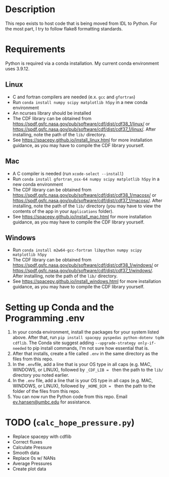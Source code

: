 # Description
This repo exists to host code that is being moved from IDL to Python. For the most part, I try to follow flake8 formatting standards.


# Requirements
Python is required via a conda installation. My current conda environment uses 3.9.12.

## Linux
- C and fortran compilers are needed (e.x. ``gcc`` and ``gfortran``)
- Run ``conda install numpy scipy matplotlib h5py`` in a new conda environment
- An ncurses library should be installed
- The CDF library can be obtained from https://spdf.gsfc.nasa.gov/pub/software/cdf/dist/cdf38_1/linux/ or https://spdf.gsfc.nasa.gov/pub/software/cdf/dist/cdf37_1/linux/. After installing, note the path of the ``lib/`` directory.
- See https://spacepy.github.io/install_linux.html for more installation guidance, as you may have to compile the CDF library yourself.

## Mac
- A C compiler is needed (run ``xcode-select --install``)
- Run ``conda install gfortran_osx-64 numpy scipy matplotlib h5py`` in a new conda environment
- The CDF library can be obtained from https://spdf.gsfc.nasa.gov/pub/software/cdf/dist/cdf38_1/macosx/ or https://spdf.gsfc.nasa.gov/pub/software/cdf/dist/cdf37_1/macosx/. After installing, note the path of the ``lib/`` directory (you may have to view the contents of the app in your ``Applications`` folder).
- See https://spacepy.github.io/install_mac.html for more installation guidance, as you may have to compile the CDF library yourself.

## Windows
- Run ``conda install m2w64-gcc-fortran libpython numpy scipy matplotlib h5py``
- The CDF library can be obtained from https://spdf.gsfc.nasa.gov/pub/software/cdf/dist/cdf38_1/windows/ or https://spdf.gsfc.nasa.gov/pub/software/cdf/dist/cdf37_1/windows/. After installing, note the path of the ``lib/`` directory.
- See https://spacepy.github.io/install_windows.html for more installation guidance, as you may have to compile the CDF library yourself.

# Setting up Conda and the Programming .env
1) In your conda environment, install the packages for your system listed above. After that, run ``pip install spacepy pyspedas python-dotenv tqdm cdflib``. The Conda site suggest adding ``--upgrade-strategy only-if-needed`` to pip install commands, I'm not sure how essential that is.
2) After that installs, create a file called ``.env`` in the same directory as the files from this repo.
3) In the ``.env``file, add a line that is your OS type in all caps (e.g. MAC, WINDOWS, or LINUX), followed by ``_CDF_LIB = `` then the path to the ``lib/`` directory you noted earlier.
4) In the ``.env`` file,  add a line that is your OS type in all caps (e.g. MAC, WINDOWS, or LINUX), followed by ``_HOME_DIR = `` then the path to the folder of the files from this repo.
5) You can now run the Python code from this repo. Email ev.hansen@umbc.edu for assistance.

# TODO (``calc_hope_pressure.py``)
- Replace spacepy with cdflib
- Correct fluxes
- Calculate Pressure
- Smooth data
- Replace 0s w/ NANs
- Average Pressures
- Create plot data